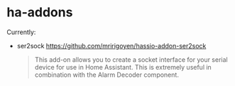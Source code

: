 # ha-addons

Currently:

- ser2sock https://github.com/mririgoyen/hassio-addon-ser2sock
  > This add-on allows you to create a socket interface for your serial device for use in Home Assistant. This is extremely useful in combination with the Alarm Decoder component.
  
